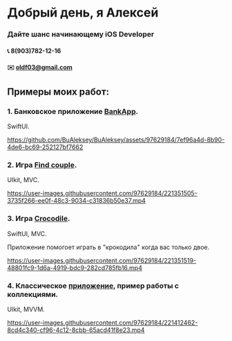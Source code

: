 # Добрый день, я Алексей
### Дайте шанс начинающему iOS Developer <img height="15" width="15" src="https://cdn.simpleicons.org/Apple/yellow"/>
#### :telephone_receiver:  8(903)782-12-16
#### :envelope:  oldf03@gmail.com

## Примеры моих работ:

### 1. Банковское приложение [BankApp](https://github.com/BuAleksey/BankApp).

SwiftUI.

https://github.com/BuAleksey/BuAleksey/assets/97629184/7ef96a4d-8b90-4de6-bc69-252127bf7662


### 2. Игра [Find couple](https://github.com/BuAleksey/Find-couple.git).

UIkit, MVC.

https://user-images.githubusercontent.com/97629184/221351505-3735f266-ee0f-48c3-9034-c31836b50e37.mp4


### 3. Игра [Crocodile](https://github.com/BuAleksey/Crocodile.git).

SwiftUI, MVC.

Приложение помогоет играть в "крокодила" когда вас только двое.

https://user-images.githubusercontent.com/97629184/221351519-48801fc9-1d6a-4919-bdc9-282cd785fb16.mp4


### 4. Классическое [приложение](https://github.com/BuAleksey/PhotoCollectionMVVM.git), пример работы с коллекциями. 

UIkit, MVVM.

https://user-images.githubusercontent.com/97629184/221412462-8cd4c340-cf96-4c12-8cbb-65acd41f8e23.mp4






